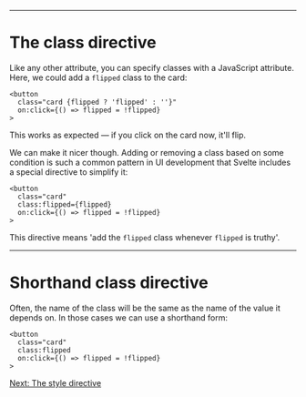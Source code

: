 ------
# **The class directive**
Like any other attribute, you can specify classes with a JavaScript attribute. Here, we could add a `flipped` class to the card:
```svelte title="src/routes/part2/classes&styles/css-directive/+page.svelte" /{flipped ? 'flipped' : ''}/
<button 
  class="card {flipped ? 'flipped' : ''}"
  on:click={() => flipped = !flipped}
>
```
This works as expected — if you click on the card now, it'll flip.

We can make it nicer though. Adding or removing a class based on some condition is such a common pattern in UI development that Svelte includes a special directive to simplify it:
```svelte title="src/routes/part2/classes&styles/css-directive/+page.svelte" /class:flipped={flipped}/
<button 
  class="card"
  class:flipped={flipped}
  on:click={() => flipped = !flipped}
>
```
This directive means 'add the `flipped` class whenever `flipped` is truthy'.

------
# **Shorthand class directive**
Often, the name of the class will be the same as the name of the value it depends on. In those cases we can use a shorthand form:
```svelte title="src/routes/part2/classes&styles/css-directive/+page.svelte" /class:flipped/
<button 
  class="card"
  class:flipped
  on:click={() => flipped = !flipped}
>
```

[Next: The style directive](/part2/classes&styles/style-directive)
